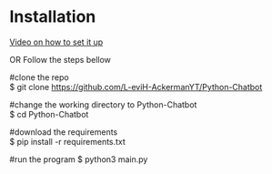 # Installation 
[Video on how to set it up](https://youtu.be/owgf1KmZaPI)


OR Follow the steps bellow



#clone the repo  
$ git clone https://github.com/L-eviH-AckermanYT/Python-Chatbot

#change the working directory to Python-Chatbot  
$ cd Python-Chatbot

#download the requirements  
$ pip install -r requirements.txt

#run the program
$ python3 main.py
